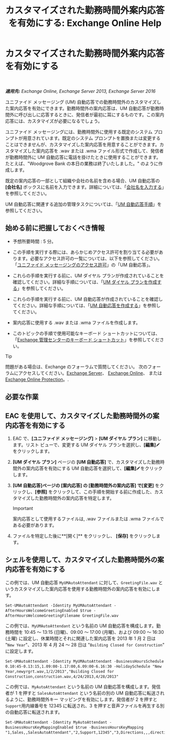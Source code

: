 ﻿---
title: 'カスタマイズされた勤務時間外案内応答を有効にする: Exchange Online Help'
TOCTitle: カスタマイズされた勤務時間外案内応答を有効にする
ms:assetid: d4743805-bab0-4735-a1e0-2cea4e088e8c
ms:mtpsurl: https://technet.microsoft.com/ja-jp/library/Bb232183(v=EXCHG.150)
ms:contentKeyID: 50555882
ms.date: 05/22/2018
mtps_version: v=EXCHG.150
ms.translationtype: HT
---

# カスタマイズされた勤務時間外案内応答を有効にする

 

_**適用先:** Exchange Online, Exchange Server 2013, Exchange Server 2016_

ユニファイド メッセージング (UM) 自動応答での勤務時間外のカスタマイズした案内応答を有効にできます。勤務時間外の案内応答は、UM 自動応答が勤務時間外に呼び出しに応答するときに、発信者が最初に耳にするものです。この案内応答には、カスタマイズが必要になるでしょう。

ユニファイド メッセージングには、勤務時間外に使用する既定のシステム プロンプトが用意されています。既定のシステム プロンプトを置換または変更することはできませんが、カスタマイズした案内応答を用意することができます。カスタマイズした案内応答を .wav または .wma ファイル形式で作成して、発信者が勤務時間外に UM 自動応答に電話を掛けたときに使用することができます。たとえば、"Woodgrove Bank の本日の業務は終了いたしました。" のように作成します。

既定の案内応答の一部として組織や会社の名前を含める場合、UM 自動応答の **\[会社名\]** ボックスに名前を入力できます。詳細については、「[会社名を入力する](enter-a-business-name-exchange-2013-help.md)」を参照してください。

UM 自動応答に関連する追加の管理タスクについては、「[UM 自動応答手順](um-auto-attendant-procedures-exchange-2013-help.md)」を参照してください。

## 始める前に把握しておくべき情報

  - 予想所要時間 : 5 分。

  - この手順を実行する際には、あらかじめアクセス許可を割り当てる必要があります。必要なアクセス許可の一覧については、以下を参照してください。「[ユニファイド メッセージングのアクセス許可](unified-messaging-permissions-exchange-2013-help.md)」の「UM 自動応答」。

  - これらの手順を実行する前に、UM ダイヤル プランが作成されていることを確認してください。詳細な手順については、「[UM ダイヤル プランを作成する](create-a-um-dial-plan-exchange-2013-help.md)」を参照してください。

  - これらの手順を実行する前に、UM 自動応答が作成されていることを確認してください。詳細な手順については、「[UM 自動応答を作成する](create-a-um-auto-attendant-exchange-2013-help.md)」を参照してください。

  - 案内応答に使用する .wav または .wma ファイルを作成します。

  - このトピックの手順で使用可能なキーボード ショートカットについては、「[Exchange 管理センターのキーボード ショートカット](keyboard-shortcuts-in-the-exchange-admin-center-exchange-online-protection-help.md)」を参照してください。


> [!TIP]
> 問題がある場合は、Exchange のフォーラムで質問してください。 次のフォーラムにアクセスしてください。<A href="https://go.microsoft.com/fwlink/p/?linkid=60612">Exchange Server</A>、 <A href="https://go.microsoft.com/fwlink/p/?linkid=267542">Exchange Online</A>、 または <A href="https://go.microsoft.com/fwlink/p/?linkid=285351">Exchange Online Protection</A>。.



## 必要な作業

## EAC を使用して、カスタマイズした勤務時間外の案内応答を有効にする

1.  EAC で、**\[ユニファイド メッセージング\]** \> **\[UM ダイヤル プラン\]** に移動します。リスト ビューで、変更する UM ダイヤル プランを選択し、**\[編集\]**![編集アイコン](images/Bb124582.6f53ccb2-1f13-4c02-bea0-30690e6ea71d(EXCHG.150).gif "編集アイコン") をクリックします。

2.  **\[UM ダイヤル プラン\]** ページの **\[UM 自動応答\]** で、カスタマイズした勤務時間外の案内応答を有効にする UM 自動応答を選択して、**\[編集\]**![編集アイコン](images/Bb124582.6f53ccb2-1f13-4c02-bea0-30690e6ea71d(EXCHG.150).gif "編集アイコン")をクリックします。

3.  **\[UM 自動応答\]**ページの **\[案内応答\]** の **\[勤務時間外の案内応答\]** で**\[変更\]** をクリックし、**\[参照\]** をクリックして、この手順を開始する前に作成した、カスタマイズした勤務時間外の案内応答を特定します。
    

    > [!IMPORTANT]
    > 案内応答として使用するファイルは, .wav ファイルまたは .wma ファイルである必要があります。



4.  ファイルを特定した後に**\[開く\]** をクリックし、 **\[保存\]** をクリックします。

## シェルを使用して、カスタマイズした勤務時間外の案内応答を有効にする

この例では、UM 自動応答 `MyUMAutoAttendant` に対して、`GreetingFile.wav` というカスタマイズした案内応答を使用する勤務時間外の案内応答を有効にします。

    Set-UMAutoAttendant -Identity MyUMAutoAttendant -AfterHoursWelcomeGreetingEnabled $true -AfterHoursWelcomeGreetingFilename GreetingFile.wav

この例では、`MyUMAutoAttendant` という名前の UM 自動応答を構成します。勤務時間を 10:45 ～ 13:15 (日曜)、09:00 ～ 17:00 (月曜)、および 09:00 ～ 16:30 (土曜) に設定し、休業時間とそれに関連した案内応答を 2013 年 1 月 2 日は "`New Year`"、2013 年 4 月 24 ～ 28 日は "`Building Closed for Construction`" に設定します。

    Set-UMAutoAttendant -Identity MyUMAutoAttendant -BusinessHoursSchedule 0.10:45-0.13:15,1.09:00-1.17:00,6.09:00-6.16:30 -HolidaySchedule "New Year,newyrgrt.wav,1/2/2013","Building Closed for Construction,construction.wav,4/24/2013,4/28/2013"

この例では、`MyAutoAttendant` という名前の UM 自動応答を構成します。発信者が 1 を押すと `SalesAutoAttendant` という名前の別の UM 自動応答に転送されるように、勤務時間外キー マッピングを有効にします。発信者が 2 を押すと`Support`用内線番号を 12345 に転送され、3 を押すと音声ファイルを再生する別の自動応答に転送されます。

    Set-UMAutoAttendant -Identity MyAutoAttendant - BusinessHoursKeyMappingEnabled $true -BusinessHoursKeyMapping "1,Sales,,SalesAutoAttendant","2,Support,12345","3,Directions,,,directions.wav"

